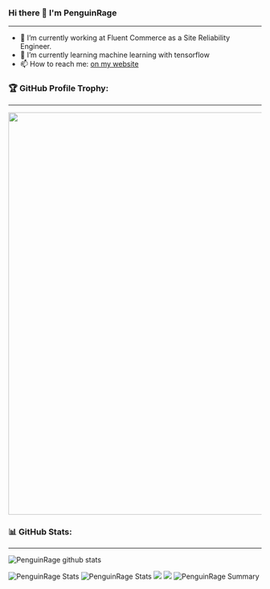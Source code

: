 ### Hi there 👋 I'm PenguinRage
---

- 🔭 I’m currently working at Fluent Commerce as a Site Reliability Engineer.
- 🌱 I’m currently learning machine learning with tensorflow
- 📫 How to reach me: [on my website](https://penguinrage.github.io)

### 🏆 GitHub Profile Trophy:
---
<a href="https://github.com/ryo-ma/github-profile-trophy">
  <img width=800 src="https://github-profile-trophy.vercel.app/?username=PenguinRage&column=8&theme=radical&no-frame=true&no-bg=true"/>
</a>


### 📊 GitHub Stats:
---
![PenguinRage github stats](https://github-readme-stats.vercel.app/api?username=PenguinRage&theme=radical&show_icons=true&count_private=true)

![PenguinRage Stats](https://github-profile-summary-cards.vercel.app/api/cards/repos-per-language?username=PenguinRage&theme=radical)
![PenguinRage Stats](https://github-profile-summary-cards.vercel.app/api/cards/most-commit-language?username=PenguinRage&theme=radical)
![](http://github-profile-summary-cards.vercel.app/api/cards/stats?username=penguinrage&theme=radical)
![](http://github-profile-summary-cards.vercel.app/api/cards/productive-time?username=penguinrage&theme=radical&utcOffset=8)
![PenguinRage Summary](https://github-profile-summary-cards.vercel.app/api/cards/profile-details?username=PenguinRage&theme=radical)

